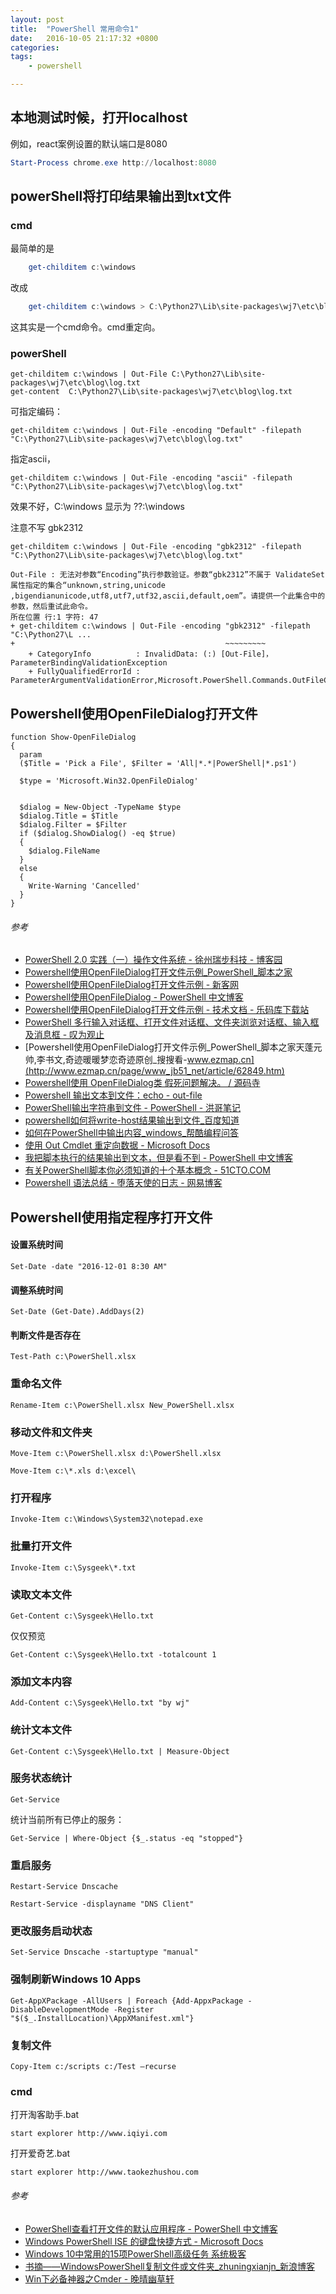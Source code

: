 ```yaml
---
layout: post
title:  "PowerShell 常用命令1"
date:   2016-10-05 21:17:32 +0800
categories:  
tags: 
    - powershell 

---
```



## 本地测试时候，打开localhost ##
例如，react案例设置的默认端口是8080
```powershell
Start-Process chrome.exe http://localhost:8080
```

## powerShell将打印结果输出到txt文件 ##

### cmd ###
最简单的是
```powershell
	get-childitem c:\windows
```
改成
```powershell
	get-childitem c:\windows > C:\Python27\Lib\site-packages\wj7\etc\blog\log.txt
```
这其实是一个cmd命令。cmd重定向。

### powerShell ###

	get-childitem c:\windows | Out-File C:\Python27\Lib\site-packages\wj7\etc\blog\log.txt
	get-content  C:\Python27\Lib\site-packages\wj7\etc\blog\log.txt

可指定编码：

	get-childitem c:\windows | Out-File -encoding "Default" -filepath "C:\Python27\Lib\site-packages\wj7\etc\blog\log.txt"

指定ascii，

	get-childitem c:\windows | Out-File -encoding "ascii" -filepath "C:\Python27\Lib\site-packages\wj7\etc\blog\log.txt"

效果不好，C:\windows 显示为 ??:\windows

注意不写 gbk2312
	
	get-childitem c:\windows | Out-File -encoding "gbk2312" -filepath "C:\Python27\Lib\site-packages\wj7\etc\blog\log.txt"

	Out-File : 无法对参数“Encoding”执行参数验证。参数“gbk2312”不属于 ValidateSet 属性指定的集合“unknown,string,unicode
	,bigendianunicode,utf8,utf7,utf32,ascii,default,oem”。请提供一个此集合中的参数，然后重试此命令。
	所在位置 行:1 字符: 47
	+ get-childitem c:\windows | Out-File -encoding "gbk2312" -filepath "C:\Python27\L ...
	+                                               ~~~~~~~~~
	    + CategoryInfo          : InvalidData: (:) [Out-File]，ParameterBindingValidationException
	    + FullyQualifiedErrorId : ParameterArgumentValidationError,Microsoft.PowerShell.Commands.OutFileCommand
	
## Powershell使用OpenFileDialog打开文件 ## 


	function Show-OpenFileDialog
	{
	  param
	  ($Title = 'Pick a File', $Filter = 'All|*.*|PowerShell|*.ps1')
	  
	  $type = 'Microsoft.Win32.OpenFileDialog'
	  
	  
	  $dialog = New-Object -TypeName $type 
	  $dialog.Title = $Title
	  $dialog.Filter = $Filter
	  if ($dialog.ShowDialog() -eq $true)
	  {
	    $dialog.FileName
	  }
	  else
	  {
	    Write-Warning 'Cancelled'
	  }
	}

###### 参考 ######

* [PowerShell 2.0 实践（一）操作文件系统 - 徐州瑞步科技 - 博客园](http://www.cnblogs.com/brooks-dotnet/archive/2010/07/18/1780146.html)
* [Powershell使用OpenFileDialog打开文件示例_PowerShell_脚本之家](http://m.jb51.net/article/62849.htm)
* [Powershell使用OpenFileDialog打开文件示例 - 新客网](http://www.xker.com/page/e2015/03/171168.html)
* [Powershell使用OpenFileDialog - PowerShell 中文博客](http://www.pstips.net/using-the-openfile-dialog.html)
* [Powershell使用OpenFileDialog打开文件示例 - 技术文档 - 乐码库下载站](http://www.lemaku.com/tech/other/201611/89049.html) 
* [PowerShell 多行输入对话框、打开文件对话框、文件夹浏览对话框、输入框及消息框 - 叹为观止](http://blog.vichamp.com/2013/10/15/powershell-multi-line-input-box-dialog-open-file-dialog-folder-browser-dialog-input-box-and-message-box/)
* [Powershell使用OpenFileDialog打开文件示例_PowerShell_脚本之家天蓬元帅,李书文,奇迹暖暖梦恋奇迹原创_搜搜看-www.ezmap.cn](http://www.ezmap.cn/page/www_jb51_net/article/62849.htm)
* [Powershell使用 OpenFileDialog类 假死问题解决。 / 源码寺](https://www.yuanmas.com/info/NmODgMZXyx.html)
* [Powershell 输出文本到文件：echo - out-file](http://martual.leanote.com/post/Untitled-54c6b0ae38f41110370023e7-21)
* [PowerShell输出字符串到文件 - PowerShell - 洪哥笔记](http://www.splaybow.com/post/powershell-out-file.html)
* [powershell如何将write-host结果输出到文件_百度知道](https://zhidao.baidu.com/question/134604827855346325.html)
* [如何在PowerShell中输出内容_windows_帮酷编程问答](https://ask.helplib.com/windows/post_440344)
* [使用 Out Cmdlet 重定向数据 - Microsoft Docs](https://docs.microsoft.com/zh-cn/powershell/scripting/getting-started/cookbooks/redirecting-data-with-out---cmdlets?view=powershell-5.1)
* [我把脚本执行的结果输出到文本，但是看不到 - PowerShell 中文博客](http://www.pstips.net/question/4008.html)
* [有关PowerShell脚本你必须知道的十个基本概念 - 51CTO.COM](http://os.51cto.com/art/201101/244228.htm)
* [Powershell 语法总结 - 堕落天使的日志 - 网易博客](http://gaojianzhuang110.blog.163.com/blog/static/1861314620108290363775/)


## Powershell使用指定程序打开文件 ## 

#### 设置系统时间 ####

	Set-Date -date "2016-12-01 8:30 AM"


#### 调整系统时间 ####

	Set-Date (Get-Date).AddDays(2)

#### 判断文件是否存在 ####

	Test-Path c:\PowerShell.xlsx

### 重命名文件 ###

	Rename-Item c:\PowerShell.xlsx New_PowerShell.xlsx

### 移动文件和文件夹 ###

	Move-Item c:\PowerShell.xlsx d:\PowerShell.xlsx

	Move-Item c:\*.xls d:\excel\


### 打开程序 ###

	Invoke-Item c:\Windows\System32\notepad.exe


### 批量打开文件 ###
	Invoke-Item c:\Sysgeek\*.txt


### 读取文本文件 ###

	Get-Content c:\Sysgeek\Hello.txt

仅仅预览

	Get-Content c:\Sysgeek\Hello.txt -totalcount 1

### 添加文本内容 ###

	Add-Content c:\Sysgeek\Hello.txt "by wj"

### 统计文本文件 ###

	Get-Content c:\Sysgeek\Hello.txt | Measure-Object


### 服务状态统计 ###

	Get-Service

统计当前所有已停止的服务：

	Get-Service | Where-Object {$_.status -eq "stopped"}

### 重启服务 ###

	Restart-Service Dnscache

	Restart-Service -displayname "DNS Client"

### 更改服务启动状态 ###

	Set-Service Dnscache -startuptype "manual"


### 强制刷新Windows 10 Apps ###
		
	Get-AppXPackage -AllUsers | Foreach {Add-AppxPackage -DisableDevelopmentMode -Register "$($_.InstallLocation)\AppXManifest.xml"}

### 复制文件 ###

	Copy-Item c:/scripts c:/Test –recurse



### cmd ###


打开淘客助手.bat

	start explorer http://www.iqiyi.com


打开爱奇艺.bat

	start explorer http://www.taokezhushou.com



###### 参考 ######

* [PowerShell查看打开文件的默认应用程序 - PowerShell 中文博客](http://www.pstips.net/finding-executable.html)
* [Windows PowerShell ISE 的键盘快捷方式 - Microsoft Docs](https://docs.microsoft.com/zh-cn/powershell/scripting/core-powershell/ise/keyboard-shortcuts-for-the-windows-powershell-ise?view=powershell-5.1)
* [Windows 10中常用的15项PowerShell高级任务  系统极客](https://www.sysgeek.cn/windows-10-powershell-advanced-task/)
* [书摘——WindowsPowerShell复制文件或文件夹_zhuningxianjn_新浪博客](http://blog.sina.com.cn/s/blog_c3aa886b0102wsst.html)
* [Win下必备神器之Cmder - 晚晴幽草轩](https://jeffjade.com/2016/01/13/2016-01-13-windows-software-cmder/)